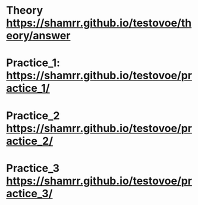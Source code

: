 # Theory https://shamrr.github.io/testovoe/theory/answer

# Practice_1: https://shamrr.github.io/testovoe/practice_1/

# Practice_2 https://shamrr.github.io/testovoe/practice_2/

# Practice_3 https://shamrr.github.io/testovoe/practice_3/
